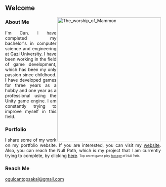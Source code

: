## Welcome
<img align="right" width="335" height="403" src="https://user-images.githubusercontent.com/36813238/130370975-0f97887e-97ff-4cf5-bdc8-c5eef79c6028.png" alt="The_worship_of_Mammon"/>

### About Me
<div align="justify">
I'm Can. I have completed my bachelor's in computer science and engineering at Gazi University. I have been working in the field of game development, which has been my only passion since childhood. I have developed games for three years as a hobby and one year as a professional using the Unity game engine. I am constantly trying to improve myself in this field.
</div>


### Portfolio
<div align="justify">
I share some of my work on my portfolio website. If you are interested, you can visit my <a href="https://ogulcantopsakal.com">website</a>. Also, you can reach the Null Path, which is my project that I am currently trying to complete, by clicking <a href="https://ogulcantopsakal.com/null-path">here</a>. <sub><sup>Top secret game play <a href="https://www.youtube.com/watch?v=S6KS39BDfsQ">footage</a> of Null Path.</sup></sub>
</div>
 

### Reach Me
ogulcantopsakal@gmail.com


  


